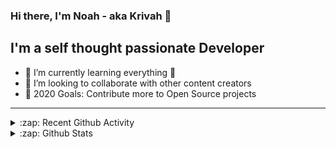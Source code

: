 ### Hi there, I'm Noah - aka Krivah 👋

## I'm a self thought passionate Developer

- 🌱 I’m currently learning everything 🤣
- 👯 I’m looking to collaborate with other content creators
- 🥅 2020 Goals: Contribute more to Open Source projects

---

<details>
  <summary>:zap: Recent Github Activity</summary>
  
<!--START_SECTION:activity-->
1. 🎉 Merged PR [#2](https://github.com/krivahtoo/airgram/pull/2) in [krivahtoo/airgram](https://github.com/krivahtoo/airgram)
2. 💪 Opened PR [#2](https://github.com/krivahtoo/airgram/pull/2) in [krivahtoo/airgram](https://github.com/krivahtoo/airgram)
3. 🎉 Merged PR [#4](https://github.com/krivahtoo/awesome-cheatsheets/pull/4) in [krivahtoo/awesome-cheatsheets](https://github.com/krivahtoo/awesome-cheatsheets)
4. 💪 Opened PR [#4](https://github.com/krivahtoo/awesome-cheatsheets/pull/4) in [krivahtoo/awesome-cheatsheets](https://github.com/krivahtoo/awesome-cheatsheets)
5. 🎉 Merged PR [#5](https://github.com/krivahtoo/telegraf/pull/5) in [krivahtoo/telegraf](https://github.com/krivahtoo/telegraf)
<!--END_SECTION:activity-->

</details>

<details>
  <summary>:zap: Github Stats</summary>

  [![Krivah's github stats](https://github-readme-stats.vercel.app/api?username=krivahtoo&count_private=true)](https://github.com/anuraghazra/github-readme-stats)
  [![Top Langs](https://github-readme-stats.vercel.app/api/top-langs/?username=krivahtoo&layout=compact&langs_count=10)](https://github.com/anuraghazra/github-readme-stats)
</details>


